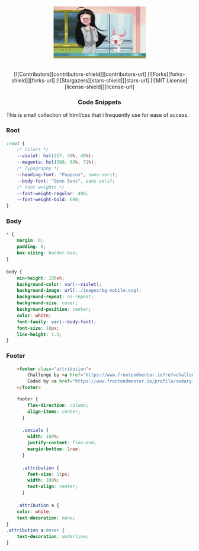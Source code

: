 <br />
<div align="center">
    <img src="./images/200w.gif" alt="Logo">
  </a>
  <br />
  <br />

[![Contributors][contributors-shield]][contributors-url]
[![Forks][forks-shield]][forks-url]
[![Stargazers][stars-shield]][stars-url]
[![MIT License][license-shield]][license-url]

<h3 align="center">Code Snippets</h3>
<div align="left">
This is small collection of html/css that i frequently use for ease of access.

### Root
```css
:root {
    /* Colors */
    --violet: hsl(257, 40%, 49%);
    --magenta: hsl(300, 69%, 71%);  
    /* Typography */
    --heading-font: "Poppins", sans-serif;
    --body-font: "Open Sans", sans-serif;
    /* Font weights */
    --font-weight-regular: 400;
    --font-weight-bold: 600;
}
```

### Body
```css
* {
    margin: 0;
    padding: 0;
    box-sizing: border-box;
}

body {
    min-height: 100vh;
    background-color: var(--violet);
    background-image: url(../images/bg-mobile.svg);
    background-repeat: no-repeat;
    background-size: cover;
    background-position: center;
    color: white;
    font-family: var(--body-font);
    font-size: 16px;
    line-height: 1.5;
}

```

### Footer
```html
    <footer class="attribution">
        Challenge by <a href="https://www.frontendmentor.io?ref=challenge" target="_blank" rel="noopener">Frontend Mentor</a>.
        Coded by <a href="https://www.frontendmentor.io/profile/sedaryildirim">Sedar Yildirim</a>.
    </footer>
```

```css
    footer {
        flex-direction: column;
        align-items: center;
      }
    
      .socials {
        width: 100%;
        justify-content: flex-end;
        margin-bottom: 1rem;
      }
    
      .attribution {
        font-size: 11px;
        width: 100%;
        text-align: center;
      }

    .attribution a {
    color: white;
    text-decoration: none;
}
.attribution a:hover {
    text-decoration: underline;
}

```
</div>

